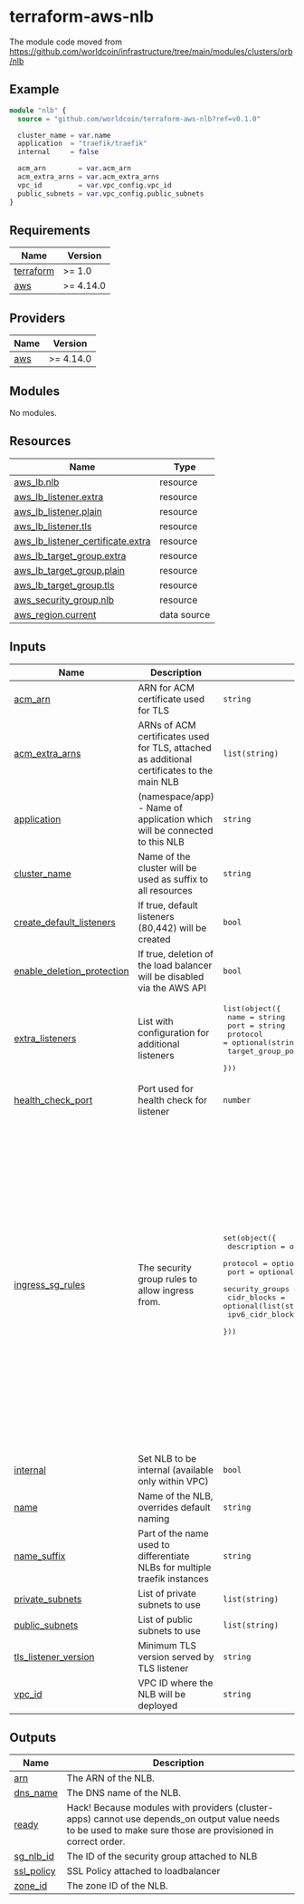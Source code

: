 # terraform-aws-nlb

The module code moved from https://github.com/worldcoin/infrastructure/tree/main/modules/clusters/orb/nlb

## Example
```terraform
module "nlb" {
  source = "github.com/worldcoin/terraform-aws-nlb?ref=v0.1.0"

  cluster_name = var.name
  application  = "traefik/traefik"
  internal     = false

  acm_arn        = var.acm_arn
  acm_extra_arns = var.acm_extra_arns
  vpc_id         = var.vpc_config.vpc_id
  public_subnets = var.vpc_config.public_subnets
}
```
<!-- BEGIN_TF_DOCS -->
## Requirements

| Name | Version |
|------|---------|
| <a name="requirement_terraform"></a> [terraform](#requirement\_terraform) | >= 1.0 |
| <a name="requirement_aws"></a> [aws](#requirement\_aws) | >= 4.14.0 |

## Providers

| Name | Version |
|------|---------|
| <a name="provider_aws"></a> [aws](#provider\_aws) | >= 4.14.0 |

## Modules

No modules.

## Resources

| Name | Type |
|------|------|
| [aws_lb.nlb](https://registry.terraform.io/providers/hashicorp/aws/latest/docs/resources/lb) | resource |
| [aws_lb_listener.extra](https://registry.terraform.io/providers/hashicorp/aws/latest/docs/resources/lb_listener) | resource |
| [aws_lb_listener.plain](https://registry.terraform.io/providers/hashicorp/aws/latest/docs/resources/lb_listener) | resource |
| [aws_lb_listener.tls](https://registry.terraform.io/providers/hashicorp/aws/latest/docs/resources/lb_listener) | resource |
| [aws_lb_listener_certificate.extra](https://registry.terraform.io/providers/hashicorp/aws/latest/docs/resources/lb_listener_certificate) | resource |
| [aws_lb_target_group.extra](https://registry.terraform.io/providers/hashicorp/aws/latest/docs/resources/lb_target_group) | resource |
| [aws_lb_target_group.plain](https://registry.terraform.io/providers/hashicorp/aws/latest/docs/resources/lb_target_group) | resource |
| [aws_lb_target_group.tls](https://registry.terraform.io/providers/hashicorp/aws/latest/docs/resources/lb_target_group) | resource |
| [aws_security_group.nlb](https://registry.terraform.io/providers/hashicorp/aws/latest/docs/resources/security_group) | resource |
| [aws_region.current](https://registry.terraform.io/providers/hashicorp/aws/latest/docs/data-sources/region) | data source |

## Inputs

| Name | Description | Type | Default | Required |
|------|-------------|------|---------|:--------:|
| <a name="input_acm_arn"></a> [acm\_arn](#input\_acm\_arn) | ARN for ACM certificate used for TLS | `string` | n/a | yes |
| <a name="input_acm_extra_arns"></a> [acm\_extra\_arns](#input\_acm\_extra\_arns) | ARNs of ACM certificates used for TLS, attached as additional certificates to the main NLB | `list(string)` | `[]` | no |
| <a name="input_application"></a> [application](#input\_application) | (namespace/app) - Name of application which will be connected to this NLB | `string` | n/a | yes |
| <a name="input_cluster_name"></a> [cluster\_name](#input\_cluster\_name) | Name of the cluster will be used as suffix to all resources | `string` | n/a | yes |
| <a name="input_create_default_listeners"></a> [create\_default\_listeners](#input\_create\_default\_listeners) | If true, default listeners (80,442) will be created | `bool` | `true` | no |
| <a name="input_enable_deletion_protection"></a> [enable\_deletion\_protection](#input\_enable\_deletion\_protection) | If true, deletion of the load balancer will be disabled via the AWS API | `bool` | `true` | no |
| <a name="input_extra_listeners"></a> [extra\_listeners](#input\_extra\_listeners) | List with configuration for additional listeners | <pre>list(object({<br>    name              = string<br>    port              = string<br>    protocol          = optional(string, "TCP")<br>    target_group_port = number<br>  }))</pre> | `[]` | no |
| <a name="input_health_check_port"></a> [health\_check\_port](#input\_health\_check\_port) | Port used for health check for listener | `number` | `-1` | no |
| <a name="input_ingress_sg_rules"></a> [ingress\_sg\_rules](#input\_ingress\_sg\_rules) | The security group rules to allow ingress from. | <pre>set(object({<br>    description      = optional(string, "")<br>    protocol         = optional(string, "tcp")<br>    port             = optional(number, 443)<br>    security_groups  = optional(list(string))<br>    cidr_blocks      = optional(list(string))<br>    ipv6_cidr_blocks = optional(list(string))<br>  }))</pre> | <pre>[<br>  {<br>    "cidr_blocks": [<br>      "0.0.0.0/0"<br>    ],<br>    "description": "allow http from anywhere",<br>    "port": 80<br>  },<br>  {<br>    "description": "allow http from anywhere",<br>    "ipv6_cidr_blocks": [<br>      "::/0"<br>    ],<br>    "port": 80<br>  },<br>  {<br>    "cidr_blocks": [<br>      "0.0.0.0/0"<br>    ],<br>    "description": "allow https from anywhere",<br>    "port": 443<br>  },<br>  {<br>    "description": "allow https from anywhere",<br>    "ipv6_cidr_blocks": [<br>      "::/0"<br>    ],<br>    "port": 443<br>  }<br>]</pre> | no |
| <a name="input_internal"></a> [internal](#input\_internal) | Set NLB to be internal (available only within VPC) | `bool` | n/a | yes |
| <a name="input_name"></a> [name](#input\_name) | Name of the NLB, overrides default naming | `string` | `""` | no |
| <a name="input_name_suffix"></a> [name\_suffix](#input\_name\_suffix) | Part of the name used to differentiate NLBs for multiple traefik instances | `string` | `""` | no |
| <a name="input_private_subnets"></a> [private\_subnets](#input\_private\_subnets) | List of private subnets to use | `list(string)` | `[]` | no |
| <a name="input_public_subnets"></a> [public\_subnets](#input\_public\_subnets) | List of public subnets to use | `list(string)` | `[]` | no |
| <a name="input_tls_listener_version"></a> [tls\_listener\_version](#input\_tls\_listener\_version) | Minimum TLS version served by TLS listener | `string` | `"1.3"` | no |
| <a name="input_vpc_id"></a> [vpc\_id](#input\_vpc\_id) | VPC ID where the NLB will be deployed | `string` | n/a | yes |

## Outputs

| Name | Description |
|------|-------------|
| <a name="output_arn"></a> [arn](#output\_arn) | The ARN of the NLB. |
| <a name="output_dns_name"></a> [dns\_name](#output\_dns\_name) | The DNS name of the NLB. |
| <a name="output_ready"></a> [ready](#output\_ready) | Hack! Because modules with providers (cluster-apps) cannot use depends\_on output value needs to be used to make sure those are provisioned in correct order. |
| <a name="output_sg_nlb_id"></a> [sg\_nlb\_id](#output\_sg\_nlb\_id) | The ID of the security group attached to NLB |
| <a name="output_ssl_policy"></a> [ssl\_policy](#output\_ssl\_policy) | SSL Policy attached to loadbalancer |
| <a name="output_zone_id"></a> [zone\_id](#output\_zone\_id) | The zone ID of the NLB. |
<!-- END_TF_DOCS -->
